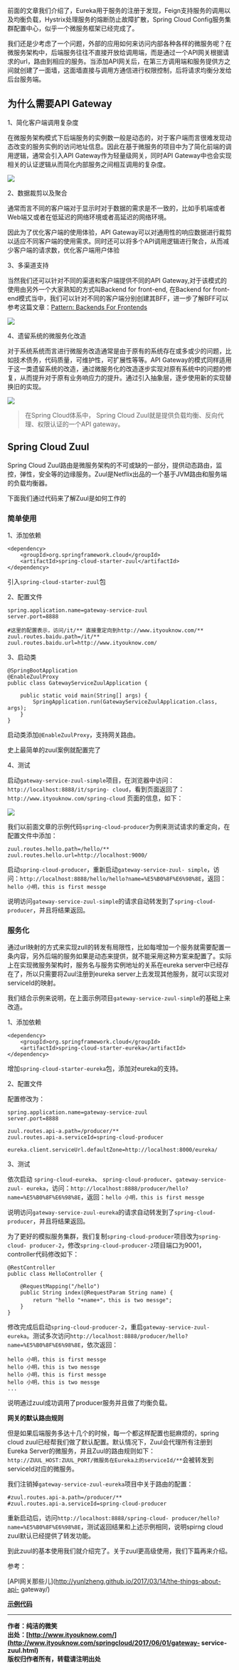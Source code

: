 前面的文章我们介绍了，Eureka用于服务的注册于发现，Feign支持服务的调用以及均衡负载，Hystrix处理服务的熔断防止故障扩散，Spring
Cloud Config服务集群配置中心，似乎一个微服务框架已经完成了。

我们还是少考虑了一个问题，外部的应用如何来访问内部各种各样的微服务呢？在微服务架构中，后端服务往往不直接开放给调用端，而是通过一个API网关根据请求的url，路由到相应的服务。当添加API网关后，在第三方调用端和服务提供方之间就创建了一面墙，这面墙直接与调用方通信进行权限控制，后将请求均衡分发给后台服务端。

  

## 为什么需要API Gateway

1、简化客户端调用复杂度

在微服务架构模式下后端服务的实例数一般是动态的，对于客户端而言很难发现动态改变的服务实例的访问地址信息。因此在基于微服务的项目中为了简化前端的调用逻辑，通常会引入API
Gateway作为轻量级网关，同时API Gateway中也会实现相关的认证逻辑从而简化内部服务之间相互调用的复杂度。

![](../md/img/ityouknow/api_gateway.png)

2、数据裁剪以及聚合

通常而言不同的客户端对于显示时对于数据的需求是不一致的，比如手机端或者Web端又或者在低延迟的网络环境或者高延迟的网络环境。

因此为了优化客户端的使用体验，API
Gateway可以对通用性的响应数据进行裁剪以适应不同客户端的使用需求。同时还可以将多个API调用逻辑进行聚合，从而减少客户端的请求数，优化客户端用户体验

3、多渠道支持

当然我们还可以针对不同的渠道和客户端提供不同的API Gateway,对于该模式的使用由另外一个大家熟知的方式叫Backend for front-end,
在Backend for front-end模式当中，我们可以针对不同的客户端分别创建其BFF，进一步了解BFF可以参考这篇文章：[Pattern:
Backends For Frontends](http://samnewman.io/patterns/architectural/bff/)

![](../md/img/ityouknow/bff.png)

4、遗留系统的微服务化改造

对于系统系统而言进行微服务改造通常是由于原有的系统存在或多或少的问题，比如技术债务，代码质量，可维护性，可扩展性等等。API
Gateway的模式同样适用于这一类遗留系统的改造，通过微服务化的改造逐步实现对原有系统中的问题的修复，从而提升对于原有业务响应力的提升。通过引入抽象层，逐步使用新的实现替换旧的实现。

![](../md/img/ityouknow/bff-process.png)

> 在Spring Cloud体系中， Spring Cloud Zuul就是提供负载均衡、反向代理、权限认证的一个API gateway。

## Spring Cloud Zuul

Spring Cloud
Zuul路由是微服务架构的不可或缺的一部分，提供动态路由，监控，弹性，安全等的边缘服务。Zuul是Netflix出品的一个基于JVM路由和服务端的负载均衡器。

下面我们通过代码来了解Zuul是如何工作的

### 简单使用

1、添加依赖

    
    
    <dependency>
        <groupId>org.springframework.cloud</groupId>
        <artifactId>spring-cloud-starter-zuul</artifactId>
    </dependency>

引入`spring-cloud-starter-zuul`包

2、配置文件

    
    
    spring.application.name=gateway-service-zuul
    server.port=8888
    
    #这里的配置表示，访问/it/** 直接重定向到http://www.ityouknow.com/**
    zuul.routes.baidu.path=/it/**
    zuul.routes.baidu.url=http://www.ityouknow.com/

3、启动类

    
    
    @SpringBootApplication
    @EnableZuulProxy
    public class GatewayServiceZuulApplication {
    
        public static void main(String[] args) {
            SpringApplication.run(GatewayServiceZuulApplication.class, args);
        }
    }

启动类添加`@EnableZuulProxy`，支持网关路由。

史上最简单的zuul案例就配置完了

4、测试

启动`gateway-service-zuul-simple`项目，在浏览器中访问：`http://localhost:8888/it/spring-
cloud`，看到页面返回了：`http://www.ityouknow.com/spring-cloud` 页面的信息，如下：

![](../md/img/ityouknow/zuul-01.jpg)

我们以前面文章的示例代码`spring-cloud-producer`为例来测试请求的重定向，在配置文件中添加：

    
    
    zuul.routes.hello.path=/hello/**
    zuul.routes.hello.url=http://localhost:9000/

启动`spring-cloud-producer`，重新启动`gateway-service-zuul-
simple`，访问：`http://localhost:8888/hello/hello?name=%E5%B0%8F%E6%98%8E`，返回：`hello
小明，this is first messge`

说明访问`gateway-service-zuul-simple`的请求自动转发到了`spring-cloud-producer`，并且将结果返回。

  

### 服务化

通过url映射的方式来实现zull的转发有局限性，比如每增加一个服务就需要配置一条内容，另外后端的服务如果是动态来提供，就不能采用这种方案来配置了。实际上在实现微服务架构时，服务名与服务实例地址的关系在eureka
server中已经存在了，所以只需要将Zuul注册到eureka server上去发现其他服务，就可以实现对serviceId的映射。

我们结合示例来说明，在上面示例项目`gateway-service-zuul-simple`的基础上来改造。

1、添加依赖

    
    
    <dependency>
        <groupId>org.springframework.cloud</groupId>
        <artifactId>spring-cloud-starter-eureka</artifactId>
    </dependency>

增加`spring-cloud-starter-eureka`包，添加对eureka的支持。

2、配置文件

配置修改为：

    
    
    spring.application.name=gateway-service-zuul
    server.port=8888
    
    zuul.routes.api-a.path=/producer/**
    zuul.routes.api-a.serviceId=spring-cloud-producer
    
    eureka.client.serviceUrl.defaultZone=http://localhost:8000/eureka/

3、测试

依次启动 `spring-cloud-eureka`、 `spring-cloud-producer`、`gateway-service-zuul-
eureka`，访问：`http://localhost:8888/producer/hello?name=%E5%B0%8F%E6%98%8E`，返回：`hello
小明，this is first messge`

说明访问`gateway-service-zuul-eureka`的请求自动转发到了`spring-cloud-producer`，并且将结果返回。

为了更好的模拟服务集群，我们复制`spring-cloud-producer`项目改为`spring-cloud-
producer-2`，修改`spring-cloud-producer-2`项目端口为9001，controller代码修改如下：

    
    
    @RestController
    public class HelloController {
        
        @RequestMapping("/hello")
        public String index(@RequestParam String name) {
            return "hello "+name+"，this is two messge";
        }
    }

修改完成后启动`spring-cloud-producer-2`，重启`gateway-service-zuul-
eureka`。测试多次访问`http://localhost:8888/producer/hello?name=%E5%B0%8F%E6%98%8E`，依次返回：

    
    
    hello 小明，this is first messge
    hello 小明，this is two messge
    hello 小明，this is first messge
    hello 小明，this is two messge
    ...

说明通过zuul成功调用了producer服务并且做了均衡负载。

**网关的默认路由规则**

但是如果后端服务多达十几个的时候，每一个都这样配置也挺麻烦的，spring cloud
zuul已经帮我们做了默认配置。默认情况下，Zuul会代理所有注册到Eureka
Server的微服务，并且Zuul的路由规则如下：`http://ZUUL_HOST:ZUUL_PORT/微服务在Eureka上的serviceId/**`会被转发到serviceId对应的微服务。

我们注销掉`gateway-service-zuul-eureka`项目中关于路由的配置：

    
    
    #zuul.routes.api-a.path=/producer/**
    #zuul.routes.api-a.serviceId=spring-cloud-producer

重新启动后，访问`http://localhost:8888/spring-cloud-
producer/hello?name=%E5%B0%8F%E6%98%8E`，测试返回结果和上述示例相同，说明spirng cloud
zuul默认已经提供了转发功能。

到此zuul的基本使用我们就介绍完了。关于zuul更高级使用，我们下篇再来介绍。

参考：

[API网关那些儿](http://yunlzheng.github.io/2017/03/14/the-things-about-api-
gateway/)

**[示例代码](https://github.com/ityouknow/spring-cloud-starter)**

* * *

**作者：纯洁的微笑**  
**出处：[http://www.ityouknow.com/](http://www.ityouknow.com/springcloud/2017/06/01/gateway-
service-zuul.html)**  
**版权归作者所有，转载请注明出处**

